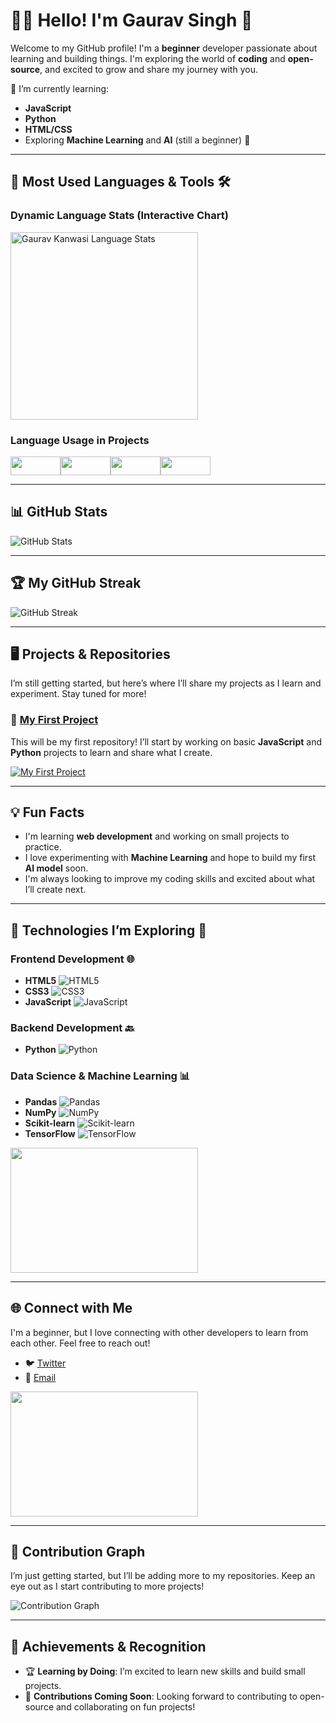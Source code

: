 # 👨‍💻 Hello! I'm Gaurav Singh 👋

Welcome to my GitHub profile! I'm a **beginner** developer passionate about learning and building things. I'm exploring the world of **coding** and **open-source**, and excited to grow and share my journey with you.

🌱 I’m currently learning:
- **JavaScript**
- **Python**
- **HTML/CSS**
- Exploring **Machine Learning** and **AI** (still a beginner) 🤖



---

## 🔧 **Most Used Languages & Tools** 🛠️

### Dynamic Language Stats (Interactive Chart)

<p align="left">
  <img width="300px" src="https://github-readme-stats.vercel.app/api/top-langs/?username=GauravKanwasi&langs_count=6&layout=compact&theme=radical" alt="Gaurav Kanwasi Language Stats">
</p>

### Language Usage in Projects

<div style="display: flex; align-items: center;">
  <img src="https://img.shields.io/badge/-JavaScript-F7DF1E?style=for-the-badge&logo=javascript&logoColor=white" width="80" height="30">
  <img src="https://img.shields.io/badge/-Python-3776AB?style=for-the-badge&logo=python&logoColor=white" width="80" height="30">
  <img src="https://img.shields.io/badge/-HTML5-E34F26?style=for-the-badge&logo=html5&logoColor=white" width="80" height="30">
  <img src="https://img.shields.io/badge/-CSS3-1572B6?style=for-the-badge&logo=css3&logoColor=white" width="80" height="30">
</div>

---

## 📊 GitHub Stats

![GitHub Stats](https://github-readme-stats.vercel.app/api?username=GauravKanwasi&show_icons=true&count_private=true&theme=radical)

---

## 🏆 My GitHub Streak

![GitHub Streak](https://github-readme-streak-stats.herokuapp.com/?user=GauravKanwasi&theme=radical)

---

## 🖥️ Projects & Repositories

I’m still getting started, but here’s where I’ll share my projects as I learn and experiment. Stay tuned for more!

### 📁 [My First Project](https://github.com/GauravKanwasi/my-first-project)
This will be my first repository! I’ll start by working on basic **JavaScript** and **Python** projects to learn and share what I create.

[![My First Project](https://github-readme-stats.vercel.app/api/pin/?username=GauravKanwasi&repo=my-first-project&theme=radical)](https://github.com/GauravKanwasi/my-first-project)

---

## 💡 Fun Facts

- I'm learning **web development** and working on small projects to practice.
- I love experimenting with **Machine Learning** and hope to build my first **AI model** soon.
- I'm always looking to improve my coding skills and excited about what I’ll create next.

---

## 🧰 **Technologies I’m Exploring** 🚀

### Frontend Development 🌐
- **HTML5** ![HTML5](https://img.shields.io/badge/-HTML5-E34F26?style=for-the-badge&logo=html5&logoColor=white)
- **CSS3** ![CSS3](https://img.shields.io/badge/-CSS3-1572B6?style=for-the-badge&logo=css3&logoColor=white)
- **JavaScript** ![JavaScript](https://img.shields.io/badge/-JavaScript-F7DF1E?style=for-the-badge&logo=javascript&logoColor=white)

### Backend Development 🔙
- **Python** ![Python](https://img.shields.io/badge/-Python-3776AB?style=for-the-badge&logo=python&logoColor=white)

### Data Science & Machine Learning 📊
- **Pandas** ![Pandas](https://img.shields.io/badge/-Pandas-150458?style=for-the-badge&logo=pandas&logoColor=white)
- **NumPy** ![NumPy](https://img.shields.io/badge/-NumPy-013243?style=for-the-badge&logo=numpy&logoColor=white)
- **Scikit-learn** ![Scikit-learn](https://img.shields.io/badge/-Scikit_learn-F7931E?style=for-the-badge&logo=scikit-learn&logoColor=white)
- **TensorFlow** ![TensorFlow](https://img.shields.io/badge/-TensorFlow-FF6F00?style=for-the-badge&logo=tensorflow&logoColor=white)

<div style="display: flex; align-items: center;">
  <img src="https://media.tenor.com/GVk4jB2u_i8AAAAd/coding.gif" width="300" height="200">
</div>

---

## 🌐 Connect with Me

I'm a beginner, but I love connecting with other developers to learn from each other. Feel free to reach out!

- 🐦 [Twitter](https://twitter.com/gauravkanwasi)
- 📧 [Email](mailto:kanwasigaurav96i@gmail.com)

<div style="display: flex; align-items: center;">
  <img src="https://media1.tenor.com/images/a8e963f6d83f61bf82c90f5a8c2a26b5/tenor.gif?itemid=15614780" width="300" height="200">
</div>

---

## 🚀 Contribution Graph

I’m just getting started, but I’ll be adding more to my repositories. Keep an eye out as I start contributing to more projects!

![Contribution Graph](https://github-readme-activity-graph.cyclic.app/graph?username=GauravKanwasi&theme=github)

---

## 🏅 Achievements & Recognition

- 🏆 **Learning by Doing**: I’m excited to learn new skills and build small projects.
- 🎯 **Contributions Coming Soon**: Looking forward to contributing to open-source and collaborating on fun projects!

